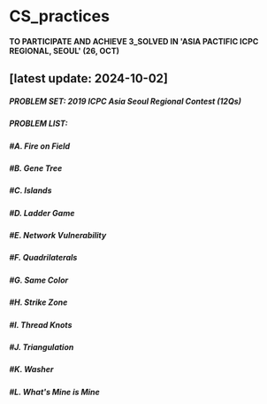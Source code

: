 # CS_practices

#### TO PARTICIPATE AND ACHIEVE 3_SOLVED IN 'ASIA PACTIFIC ICPC REGIONAL, SEOUL' (26, OCT)

[latest update: 2024-10-02]
----
##### PROBLEM SET: 2019 ICPC Asia Seoul Regional Contest (12Qs)
##### PROBLEM LIST:
##### #A. Fire on Field
##### #B. Gene Tree
##### #C. Islands
##### #D. Ladder Game
##### #E. Network Vulnerability
##### #F. Quadrilaterals
##### #G. Same Color
##### #H. Strike Zone
##### #I. Thread Knots
##### #J. Triangulation
##### #K. Washer
##### #L. What's Mine is Mine


